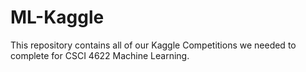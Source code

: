 # ML-Kaggle

This repository contains all of our Kaggle Competitions we needed to complete for CSCI 4622 Machine Learning.
